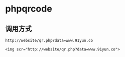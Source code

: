 # phpqrcode
## 调用方式
```
http://website/qr.php?data=www.91yun.co
```
```
<img scr="http://website/qr.php?data=www.91yun.co">
```
